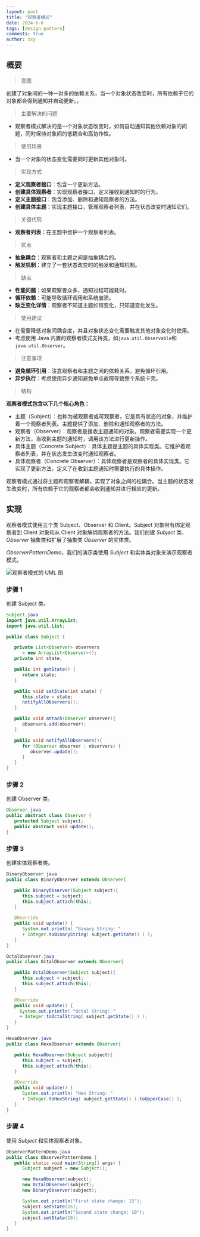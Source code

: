 ```yaml
---
layout: post
title: "观察者模式"
date: 2024-6-6
tags: [design-pattern]
comments: true
author: zxy
---
```


## 概要

> 意图

创建了对象间的一种一对多的依赖关系，当一个对象状态改变时，所有依赖于它的对象都会得到通知并自动更新。。

> 主要解决的问题

- 观察者模式解决的是一个对象状态改变时，如何自动通知其他依赖对象的问题，同时保持对象间的低耦合和高协作性。

> 使用场景

- 当一个对象的状态变化需要同时更新其他对象时。

> 实现方式

- **定义观察者接口**：包含一个更新方法。
- **创建具体观察者**：实现观察者接口，定义接收到通知时的行为。
- **定义主题接口**：包含添加、删除和通知观察者的方法。
- **创建具体主题**：实现主题接口，管理观察者列表，并在状态改变时通知它们。

> 关键代码

- **观察者列表**：在主题中维护一个观察者列表。

> 优点

- **抽象耦合**：观察者和主题之间是抽象耦合的。
- **触发机制**：建立了一套状态改变时的触发和通知机制。

> 缺点

- **性能问题**：如果观察者众多，通知过程可能耗时。
- **循环依赖**：可能导致循环调用和系统崩溃。
- **缺乏变化详情**：观察者不知道主题如何变化，只知道变化发生。

> 使用建议

- 在需要降低对象间耦合度，并且对象状态变化需要触发其他对象变化时使用。
- 考虑使用 Java 内置的观察者模式支持类，如`java.util.Observable`和`java.util.Observer`。

> 注意事项

- **避免循环引用**：注意观察者和主题之间的依赖关系，避免循环引用。
- **异步执行**：考虑使用异步通知避免单点故障导致整个系统卡壳。

> 结构

**观察者模式包含以下几个核心角色：**

- 主题（Subject）：也称为被观察者或可观察者，它是具有状态的对象，并维护着一个观察者列表。主题提供了添加、删除和通知观察者的方法。
- 观察者（Observer）：观察者是接收主题通知的对象。观察者需要实现一个更新方法，当收到主题的通知时，调用该方法进行更新操作。
- 具体主题（Concrete Subject）：具体主题是主题的具体实现类。它维护着观察者列表，并在状态发生改变时通知观察者。
- 具体观察者（Concrete Observer）：具体观察者是观察者的具体实现类。它实现了更新方法，定义了在收到主题通知时需要执行的具体操作。

观察者模式通过将主题和观察者解耦，实现了对象之间的松耦合。当主题的状态发生改变时，所有依赖于它的观察者都会收到通知并进行相应的更新。

## 实现

观察者模式使用三个类 Subject、Observer 和 Client。Subject 对象带有绑定观察者到 Client 对象和从 Client 对象解绑观察者的方法。我们创建 _Subject_ 类、_Observer_ 抽象类和扩展了抽象类 _Observer_ 的实体类。

_ObserverPatternDemo_，我们的演示类使用 _Subject_ 和实体类对象来演示观察者模式。

![观察者模式的 UML 图](https://www.runoob.com/wp-content/uploads/2014/08/observer_pattern_uml_diagram.jpg)

### 步骤 1

创建 Subject 类。

```java
Subject.java
import java.util.ArrayList;
import java.util.List;

public class Subject {

   private List<Observer> observers
      = new ArrayList<Observer>();
   private int state;

   public int getState() {
      return state;
   }

   public void setState(int state) {
      this.state = state;
      notifyAllObservers();
   }

   public void attach(Observer observer){
      observers.add(observer);
   }

   public void notifyAllObservers(){
      for (Observer observer : observers) {
         observer.update();
      }
   }
}
```

### 步骤 2

创建 Observer 类。

```java
Observer.java
public abstract class Observer {
   protected Subject subject;
   public abstract void update();
}
```

### 步骤 3

创建实体观察者类。

```java
BinaryObserver.java
public class BinaryObserver extends Observer{

   public BinaryObserver(Subject subject){
      this.subject = subject;
      this.subject.attach(this);
   }

   @Override
   public void update() {
      System.out.println( "Binary String: "
      + Integer.toBinaryString( subject.getState() ) );
   }
}

OctalObserver.java
public class OctalObserver extends Observer{

   public OctalObserver(Subject subject){
      this.subject = subject;
      this.subject.attach(this);
   }

   @Override
   public void update() {
     System.out.println( "Octal String: "
     + Integer.toOctalString( subject.getState() ) );
   }
}

HexaObserver.java
public class HexaObserver extends Observer{

   public HexaObserver(Subject subject){
      this.subject = subject;
      this.subject.attach(this);
   }

   @Override
   public void update() {
      System.out.println( "Hex String: "
      + Integer.toHexString( subject.getState() ).toUpperCase() );
   }
}
```

### 步骤 4

使用 _Subject_ 和实体观察者对象。

```java
ObserverPatternDemo.java
public class ObserverPatternDemo {
   public static void main(String[] args) {
      Subject subject = new Subject();

      new HexaObserver(subject);
      new OctalObserver(subject);
      new BinaryObserver(subject);

      System.out.println("First state change: 15");
      subject.setState(15);
      System.out.println("Second state change: 10");
      subject.setState(10);
   }
}
```
